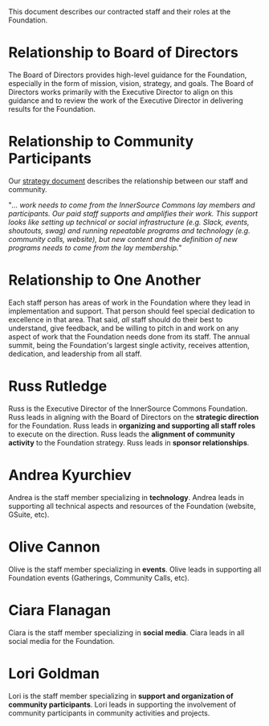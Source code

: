 This document describes our contracted staff and their roles at the Foundation.

# Relationship to Board of Directors

The Board of Directors provides high-level guidance for the Foundation, especially in the form of mission, vision, strategy, and goals.
The Board of Directors works primarily with the Executive Director to align on this guidance and to review the work of the Executive Director in delivering results for the Foundation.

# Relationship to Community Participants

Our [strategy document](https://github.com/InnerSourceCommons/foundation/blob/master/STRATEGY.md) describes the relationship between our staff and community.

"*... work needs to come from the InnerSource Commons lay members and participants. Our paid staff supports and amplifies their work. This support looks like setting up technical or social infrastructure (e.g. Slack, events, shoutouts, swag) and running repeatable programs and technology (e.g. community calls, website), but new content and the definition of new programs needs to come from the lay membership.*"

# Relationship to One Another

Each staff person has areas of work in the Foundation where they lead in implementation and support.
That person should feel special dedication to excellence in that area.
That said, _all_ staff should do their best to understand, give feedback, and be willing to pitch in and work on any aspect of work that the Foundation needs done from its staff.
The annual summit, being the Foundation's largest single activity, receives attention, dedication, and leadership from all staff.

# Russ Rutledge

Russ is the Executive Director of the InnerSource Commons Foundation.
Russ leads in aligning with the Board of Directors on the **strategic direction** for the Foundation.
Russ leads in **organizing and supporting all staff roles** to execute on the direction.
Russ leads the **alignment of community activity** to the Foundation strategy.
Russ leads in **sponsor relationships**.

# Andrea Kyurchiev

Andrea is the staff member specializing in **technology**.
Andrea leads in supporting all technical aspects and resources of the Foundation (website, GSuite, etc).

# Olive Cannon

Olive is the staff member specializing in **events**.
Olive leads in supporting all Foundation events (Gatherings, Community Calls, etc).

# Ciara Flanagan
Ciara is the staff member specializing in **social media**.
Ciara leads in all social media for the Foundation.

# Lori Goldman
Lori is the staff member specializing in **support and organization of community participants**.
Lori leads in supporting the involvement of community participants in community activities and projects.
